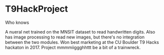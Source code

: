 # T9HackProject
Who knows

A nueral net trained on the MNSIT dataset to read handwritten digits. Also has image processing to read new images, but there's no integration between the two modules. 
Won best marketing at the CU Boulder T9 Hacks hackaton in 2017. Project mmmmiiggghhttt be a bit of a trainwreck.
